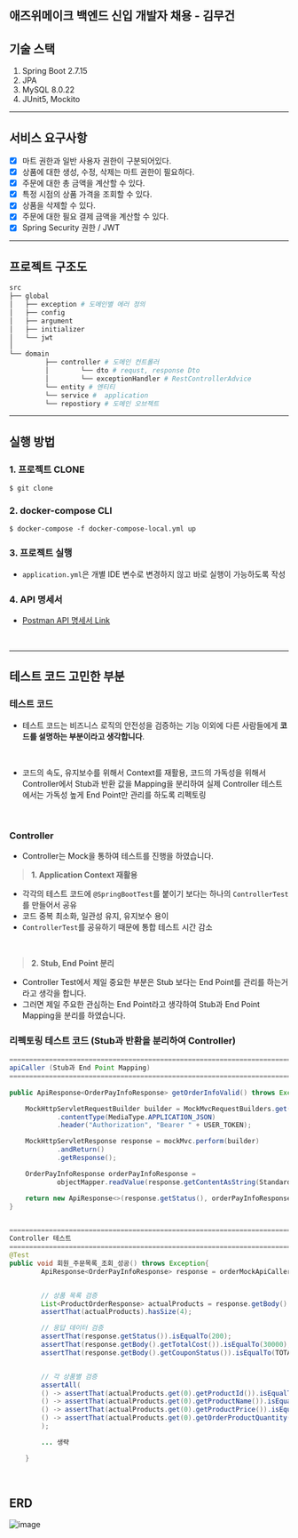 ## 애즈위메이크 백엔드 신입 개발자 채용 - 김무건

## 기술 스택

1. Spring Boot 2.7.15
2. JPA
3. MySQL 8.0.22
4. JUnit5, Mockito

---


## 서비스 요구사항

- [x] 마트 권한과 일반 사용자 권한이 구분되어있다. 
- [x] 상품에 대한 생성, 수정, 삭제는 마트 권한이 필요하다. 
- [x] 주문에 대한 총 금액을 계산할 수 있다. 
- [x] 특정 시점의 상품 가격을 조회할 수 있다.
- [x] 상품을 삭제할 수 있다.
- [x] 주문에 대한 필요 결제 금액을 계산할 수 있다.
- [x] Spring Security 권한 / JWT
 
---

## 프로젝트 구조도
```bash
src
├── global 
│   ├── exception # 도메인별 에러 정의
│   ├── config
│   ├── argument
│   ├── initializer
│   └── jwt 
│ 
└── domain   
         ├── controller # 도메인 컨트롤러
         │        └── dto # requst, response Dto
         │        └── exceptionHandler # RestControllerAdvice
         └── entity # 엔티티
         └── service #  application
         └── repostiory # 도메인 오브젝트
```

---

## 실행 방법

### 1. 프로젝트 CLONE
```git
$ git clone
```

### 2. docker-compose CLI
```docker
$ docker-compose -f docker-compose-local.yml up
```
### 3. 프로젝트 실행

- ``application.yml``은 개별 IDE 변수로 변경하지 않고 바로 실행이 가능하도록 작성

### 4. API 명세서
- [Postman API 명세서 Link]()

<br/>

---

## 테스트 코드 고민한 부분

### 테스트 코드
- 테스트 코드는 비즈니스 로직의 안전성을 검증하는 기능 이외에 다른 사람들에게 **코드를 설명하는 부분이라고 생각합니다**.

<br/>

- 코드의 속도, 유지보수를 위해서 Context를 재활용, 코드의 가독성을 위해서 Controller에서 Stub과 반환 값을 Mapping을 분리하여  실제 Controller 테스트에서는 가독성 높게 End Point만 관리를 하도록 리펙토링

<br/>

### Controller

- Controller는 Mock을 통하여 테스트를 진행을 하였습니다.

>**1. Application Context 재활용**
- 각각의 테스트 코드에 ```@SpringBootTest```를 붙이기 보다는 하나의 ```ControllerTest```를 만들어서 공유
- 코드 중복 최소화, 일관성 유지, 유지보수 용이
- ``ControllerTest``를 공유하기 때문에 통합 테스트 시간 감소

<br/>

> **2. Stub, End Point 분리**

- Controller Test에서 제일 중요한 부분은 Stub 보다는 End Point를 관리를 하는거라고 생각을 합니다.
- 그러면 제일 주요한 관심하는 End Point라고 생각하여 Stub과 End Point Mapping을 분리를 하였습니다.



###  리펙토링 테스트 코드 (Stub과 반환을 분리하여 Controller)
```java
==========================================================================================
apiCaller (Stub과 End Point Mapping)
==========================================================================================
    
public ApiResponse<OrderPayInfoResponse> getOrderInfoValid() throws Exception {

    MockHttpServletRequestBuilder builder = MockMvcRequestBuilders.get("/api/order")
            .contentType(MediaType.APPLICATION_JSON)
            .header("Authorization", "Bearer " + USER_TOKEN);

    MockHttpServletResponse response = mockMvc.perform(builder)
            .andReturn()
            .getResponse();

    OrderPayInfoResponse orderPayInfoResponse =
            objectMapper.readValue(response.getContentAsString(StandardCharsets.UTF_8), OrderPayInfoResponse.class);

    return new ApiResponse<>(response.getStatus(), orderPayInfoResponse);
}


==========================================================================================
Controller 테스트
==========================================================================================
@Test
public void 회원_주문목록_조회_성공() throws Exception{
        ApiResponse<OrderPayInfoResponse> response = orderMockApiCaller.getOrderInfoValid();


        // 상품 목록 검증
        List<ProductOrderResponse> actualProducts = response.getBody().getProductOrderResponses();
        assertThat(actualProducts).hasSize(4);

        // 응답 데이터 검증
        assertThat(response.getStatus()).isEqualTo(200);
        assertThat(response.getBody().getTotalCost()).isEqualTo(30000);
        assertThat(response.getBody().getCouponStatus()).isEqualTo(TOTAL);


        // 각 상품별 검증
        assertAll(
        () -> assertThat(actualProducts.get(0).getProductId()).isEqualTo(1L),
        () -> assertThat(actualProducts.get(0).getProductName()).isEqualTo("사과"),
        () -> assertThat(actualProducts.get(0).getProductPrice()).isEqualTo(5000),
        () -> assertThat(actualProducts.get(0).getOrderProductQuantity()).isEqualTo(4)
        );

        ... 생략

    }
```


 

<br/>

## ERD
![image](https://github.com/KMGeon/Aswemake/assets/103854287/31bbf9ad-c1ea-4e35-9eb7-fc9a1bc6d2d1)

<br/>
